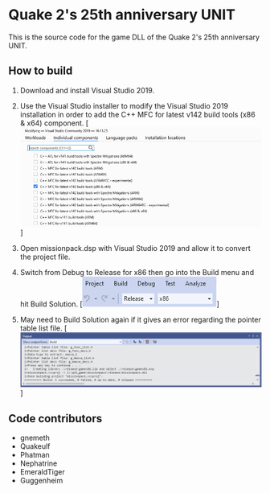 # Quake 2's 25th anniversary UNIT

This is the source code for the game DLL of the Quake 2's 25th anniversary UNIT.

## How to build

1. Download and install Visual Studio 2019.
2. Use the Visual Studio installer to modify the Visual Studio 2019 installation in order to add the C++ MFC for latest v142 build tools (x86 & x64) component.
[<img src="docs/build1.png">]

3. Open missionpack.dsp with Visual Studio 2019 and allow it to convert the project file.

4. Switch from Debug to Release for x86 then go into the Build menu and hit Build Solution.
[<img src="docs/build2.png">]

5. May need to Build Solution again if it gives an error regarding the pointer table list file.
[<img src="docs/build3.png">]

## Code contributors

- gnemeth
- Quakeulf
- Phatman
- Nephatrine
- EmeraldTiger
- Guggenheim
